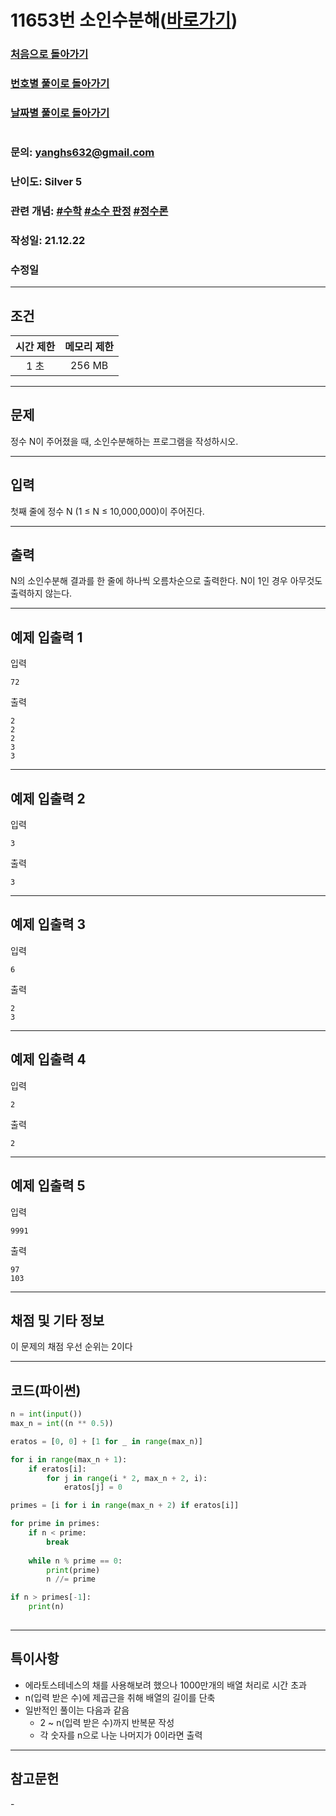 # 11653번 소인수분해([바로가기](https://www.acmicpc.net/problem/11653))

### [처음으로 돌아가기](/README.md)
### [번호별 풀이로 돌아가기](README.md)
### [날짜별 풀이로 돌아가기](/Sort%20by%20date.md)
#
### 문의: yanghs632@gmail.com
### 난이도: Silver 5
### 관련 개념: [#수학](https://www.acmicpc.net/problemset?sort=ac_desc&algo=124) [#소수 판정](https://www.acmicpc.net/problemset?sort=ac_desc&algo=9) [#정수론](https://www.acmicpc.net/problemset?sort=ac_desc&algo=95)
### 작성일: 21.12.22
### 수정일

---
## 조건
시간 제한|메모리 제한|
:---:|:---:
1 초|256 MB

---
## 문제
정수 N이 주어졌을 때, 소인수분해하는 프로그램을 작성하시오.

---
## 입력
첫째 줄에 정수 N (1 ≤ N ≤ 10,000,000)이 주어진다.

---
## 출력
N의 소인수분해 결과를 한 줄에 하나씩 오름차순으로 출력한다. N이 1인 경우 아무것도 출력하지 않는다.

---
## 예제 입출력 1
입력
```
72
```

출력
```
2
2
2
3
3
```

---
## 예제 입출력 2
입력
```
3
```

출력
```
3
```

---
## 예제 입출력 3
입력
```
6
```

출력
```
2
3
```

---
## 예제 입출력 4
입력
```
2
```

출력
```
2
```

---
## 예제 입출력 5
입력
```
9991
```

출력
```
97
103
```
---
## 채점 및 기타 정보
이 문제의 채점 우선 순위는 2이다

---
## 코드(파이썬)
```python
n = int(input())
max_n = int((n ** 0.5))

eratos = [0, 0] + [1 for _ in range(max_n)]

for i in range(max_n + 1):
    if eratos[i]:
        for j in range(i * 2, max_n + 2, i):
            eratos[j] = 0

primes = [i for i in range(max_n + 2) if eratos[i]]

for prime in primes:
    if n < prime:
        break
    
    while n % prime == 0:
        print(prime)
        n //= prime

if n > primes[-1]:
    print(n)
        
```

---
## 특이사항
- 에라토스테네스의 채를 사용해보려 했으나 1000만개의 배열 처리로 시간 초과
- n(입력 받은 수)에 제곱근을 취해 배열의 길이를 단축
- 일반적인 풀이는 다음과 같음
  - 2 ~ n(입력 받은 수)까지 반복문 작성
  - 각 숫자를 n으로 나눈 나머지가 0이라면 출력

---
## 참고문헌
\-